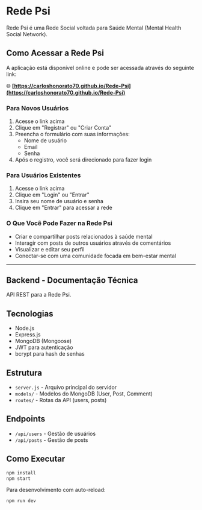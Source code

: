 # Rede Psi

Rede Psi é uma Rede Social voltada para Saúde Mental (Mental Health Social Network).

## Como Acessar a Rede Psi

A aplicação está disponível online e pode ser acessada através do seguinte link:

🌐 **[https://carloshonorato70.github.io/Rede-Psi](https://carloshonorato70.github.io/Rede-Psi)**

### Para Novos Usuários

1. Acesse o link acima
2. Clique em "Registrar" ou "Criar Conta"
3. Preencha o formulário com suas informações:
   - Nome de usuário
   - Email
   - Senha
4. Após o registro, você será direcionado para fazer login

### Para Usuários Existentes

1. Acesse o link acima
2. Clique em "Login" ou "Entrar"
3. Insira seu nome de usuário e senha
4. Clique em "Entrar" para acessar a rede

### O Que Você Pode Fazer na Rede Psi

- Criar e compartilhar posts relacionados à saúde mental
- Interagir com posts de outros usuários através de comentários
- Visualizar e editar seu perfil
- Conectar-se com uma comunidade focada em bem-estar mental

---

## Backend - Documentação Técnica

API REST para a Rede Psi.

## Tecnologias
- Node.js
- Express.js
- MongoDB (Mongoose)
- JWT para autenticação
- bcrypt para hash de senhas

## Estrutura
- `server.js` - Arquivo principal do servidor
- `models/` - Modelos do MongoDB (User, Post, Comment)
- `routes/` - Rotas da API (users, posts)

## Endpoints
- `/api/users` - Gestão de usuários
- `/api/posts` - Gestão de posts

## Como Executar
```bash
npm install
npm start
```

Para desenvolvimento com auto-reload:
```bash
npm run dev
```